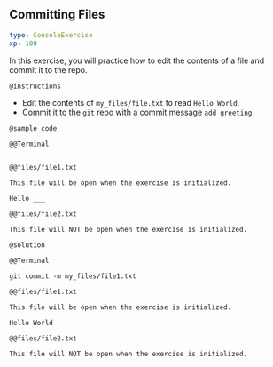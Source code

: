 ## Committing Files


```yaml
type: ConsoleExercise
xp: 100
```

In this exercise, you will practice how to edit the contents of a file and commit it to the repo.

`@instructions`

- Edit the contents of `my_files/file.txt` to read `Hello World`.
- Commit it to the `git` repo with a commit message `add greeting`.


`@sample_code`

`@@Terminal`

```{sh}

```

`@@files/file1.txt`

```{text open = TRUE, focus = TRUE, delete = FALSE}
This file will be open when the exercise is initialized.

Hello ___
```

`@@files/file2.txt`

```{text}
This file will NOT be open when the exercise is initialized.
```

`@solution`

`@@Terminal`

```{sh}
git commit -m my_files/file1.txt
```

`@@files/file1.txt`

```{text open = TRUE, focus = TRUE, delete = FALSE}
This file will be open when the exercise is initialized.

Hello World
```

`@@files/file2.txt`

```{text}
This file will NOT be open when the exercise is initialized.
```
